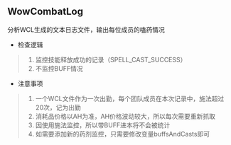 WowCombatLog
------
分析WCL生成的文本日志文件，输出每位成员的嗑药情况

* 检查逻辑
> 1. 监控技能释放成功的记录（SPELL_CAST_SUCCESS）
> 2. 不监控BUFF情况

* 注意事项
> 1. 一个WCL文件作为一次出勤，每个团队成员在本次记录中，施法超过20次，记为出勤
> 2. 消耗品价格以AH为准，AH价格波动较大，所以每次需要重新抓取
> 3. 因使用施法监控，所以带BUFF进本将不会被统计
> 4. 如需要添加新的药剂监控，只需要修改变量buffsAndCasts即可
